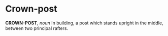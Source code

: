 # Crown-post

**CROWN-POST**, _noun_ In building, a post which stands upright in the middle, between two principal rafters.